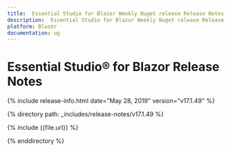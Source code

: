 ```yaml
---
title:  Essential Studio for Blazor Weekly Nuget release Release Notes  
description:  Essential Studio for Blazor Weekly Nuget release Release Notes  
platform: Blazor
documentation: ug
---
```


#  Essential Studio&reg; for Blazor  Release Notes  

{% include release-info.html date="May 28, 2019"  version="v17.1.49" %} 

{% directory path: _includes/release-notes/v17.1.49 %}

{% include {{file.url}} %}

{% enddirectory %}

